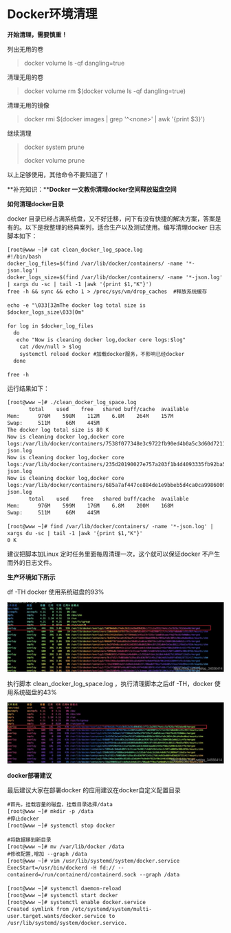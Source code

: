 # Docker环境清理

**开始清理，需要慎重！**

列出无用的卷

> docker volume ls -qf dangling=true

清理无用的卷

> docker volume rm $(docker volume ls -qf dangling=true)

清理无用的镜像

> docker rmi $(docker images | grep '^\<none\>' | awk '{print $3}')

继续清理

> docker system prune
>
> docker volume prune

以上足够使用，其他命令不要知道了！

**补充知识：****Docker 一文教你清理docker空间释放磁盘空间**

**如何清理docker目录**

docker 目录已经占满系统盘，又不好迁移，问下有没有快捷的解决方案，答案是有的。以下是我整理的经典案列，适合生产以及测试使用。编写清理docker 日志脚本如下：

```
[root@www ~]# cat clean_docker_log_space.log 
#!/bin/bash
docker_log_files=$(find /var/lib/docker/containers/ -name '*-json.log')
docker_logs_size=$(find /var/lib/docker/containers/ -name '*-json.log' | xargs du -sc | tail -1 |awk '{print $1,"K"}')
free -h && sync && echo 1 > /proc/sys/vm/drop_caches  #释放系统缓存
 
echo -e "\033[32mThe docker log total size is $docker_logs_size\033[0m"
 
for log in $docker_log_files
  do
   echo "Now is cleaning docker log,docker core logs:$log"
    cat /dev/null > $log
    systemctl reload docker #加载docker服务，不影响已经docker
  done 
 
free -h
```

运行结果如下：

```
[root@www ~]# ./clean_docker_log_space.log 
       total    used    free   shared buff/cache  available
Mem:      976M    598M    112M    6.8M    264M    157M
Swap:     511M     66M    445M
The docker log total size is 80 K
Now is cleaning docker log,docker core logs:/var/lib/docker/containers/7538f077348e3c9722fb90ed4b0a5c3d60d72112e989526767c63d55f5a76f3e/7538f077348e3c9722fb90ed4b0a5c3d60d72112e989526767c63d55f5a76f3e-json.log
Now is cleaning docker log,docker core logs:/var/lib/docker/containers/235d20190027e757a203f1b4d4093335fb92ba515f7a501448c36c1332c622a2/235d20190027e757a203f1b4d4093335fb92ba515f7a501448c36c1332c622a2-json.log
Now is cleaning docker log,docker core logs:/var/lib/docker/containers/685a7af447ce884de1e9bbeb5d4ca0ca99860096f71c33b4f9a4d15a427c5e00/685a7af447ce884de1e9bbeb5d4ca0ca99860096f71c33b4f9a4d15a427c5e00-json.log
       total    used    free   shared buff/cache  available
Mem:      976M    599M    176M    6.8M    200M    168M
Swap:     511M     66M    445M
 
[root@www ~]# find /var/lib/docker/containers/ -name '*-json.log' | xargs du -sc | tail -1 |awk '{print $1,"K"}'
0 K
```

建议把脚本加Linux 定时任务里面每周清理一次，这个就可以保证docker 不产生而外的日志文件。



**生产环境如下所示**

df -TH docker 使用系统磁盘的93%

![img](Docker环境清理.assets/530_0105180415_f02ton5e4it.jpg)

执行脚本 clean_docker_log_space.log ，执行清理脚本之后df -TH，docker 使用系统磁盘的43%

![img](Docker环境清理.assets/531_0105180415_ujfducawlcq.jpg)

**docker部署建议**

最后建议大家在部署docker 的应用建议在docker自定义配置目录

```
#首先，挂载容量的磁盘，挂载目录选择/data
[root@www ~]# mkdir -p /data
#停止docker
[root@www ~]# systemctl stop docker
 
#将数据移到新目录
[root@www ~]# mv /var/lib/docker /data
#修改配置,增加 --graph /data
[root@www ~]# vim /usr/lib/systemd/system/docker.service
ExecStart=/usr/bin/dockerd -H fd:// --containerd=/run/containerd/containerd.sock --graph /data 
 
[root@www ~]# systemctl daemon-reload
[root@www ~]# systemctl start docker 
[root@www ~]# systemctl enable docker.service 
Created symlink from /etc/systemd/system/multi-user.target.wants/docker.service to /usr/lib/systemd/system/docker.service.
 
```

